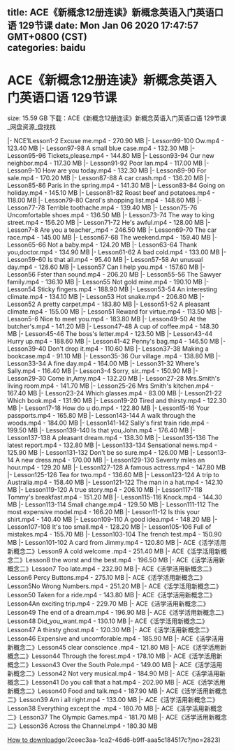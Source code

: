 
title: ACE《新概念12册连读》新概念英语入门英语口语  129节课
date: Mon Jan 06 2020 17:47:57 GMT+0800 (CST)    
categories: baidu
---

# ACE《新概念12册连读》新概念英语入门英语口语  129节课
size: 15.59 GB
 下载：ACE《新概念12册连读》新概念英语入门英语口语 129节课_网盘资源_盘找找
 
|- NCE1Lesson1-2 Excuse me.mp4 - 270.90 MB
|- Lesson99-100 Ow.mp4 - 123.40 MB
|- Lesson97-98 A small blue case.mp4 - 132.30 MB
|- Lesson95-96 Tickets,please.mp4 - 144.80 MB
|- Lesson93-94 Our new neighbor.mp4 - 117.30 MB
|- Lesson91-92 Poor Ian.mp4 - 117.00 MB
|- Lesson9-10 How are you today.mp4 - 132.30 MB
|- Lesson89-90 For sale.mp4 - 170.20 MB
|- Lesson87-88 A car crash.mp4 - 136.20 MB
|- Lesson85-86 Paris in the spring.mp4 - 141.30 MB
|- Lesson83-84 Going on holiday.mp4 - 145.10 MB
|- Lesson81-82 Roast beef and potatoes.mp4 - 118.00 MB
|- Lesson79-80 Carol's shopping list.mp4 - 148.60 MB
|- Lesson77-78 Terrible toothache.mp4 - 139.40 MB
|- Lesson75-76 Uncomfortable shoes.mp4 - 136.50 MB
|- Lesson73-74 The way to king street.mp4 - 156.20 MB
|- Lesson71-72 He's awful.mp4 - 128.00 MB
|- Lesson7-8 Are you a teacher_.mp4 - 246.50 MB
|- Lesson69-70 The car race.mp4 - 145.00 MB
|- Lesson67-68 The weekend.mp4 - 159.40 MB
|- Lesson65-66 Not a baby.mp4 - 124.20 MB
|- Lesson63-64 Thank you,doctor.mp4 - 134.90 MB
|- Lesson61-62 A bad cold.mp4 - 133.00 MB
|- Lesson59-60 Is that all.mp4 - 95.40 MB
|- Lesson57-58 An unusual day.mp4 - 128.60 MB
|- Lesson57 Can I help you.mp4 - 157.60 MB
|- Lesson56 Fster than sound.mp4 - 206.20 MB
|- Lesson55-56 The Sawyer family.mp4 - 136.10 MB
|- Lesson55 Not  gold mine.mp4 - 190.10 MB
|- Lesson54 Sticky fingers.mp4 - 188.90 MB
|- Lesson53-54 An interesting climate.mp4 - 134.10 MB
|- Lesson53 Hot snake.mp4 - 206.80 MB
|- Lesson52 A pretty carpet.mp4 - 183.80 MB
|- Lesson51-52 A pleasant climate.mp4 - 155.00 MB
|- Lesson51 Reward for virtue.mp4 - 113.50 MB
|- Lesson5-6 Nice to meet you.mp4 - 183.80 MB
|- Lesson49-50 At the butcher's.mp4 - 141.20 MB
|- Lesson47-48 A cup of coffee.mp4 - 148.30 MB
|- Lesson45-46 The boss's letter.mp4 - 123.50 MB
|- Lesson43-44 Hurry up.mp4 - 188.60 MB
|- Lesson41-42 Penny's bag.mp4 - 146.50 MB
|- Lesson39-40 Don't drop it.mp4 - 110.60 MB
|- Lesson37-38 Making a bookcase.mp4 - 91.10 MB
|- Lesson35-36 Our village .mp4 - 138.80 MB
|- Lesson33-34 A fine day.mp4 - 164.00 MB
|- Lesson31-32 Where's Sally.mp4 - 116.40 MB
|- Lesson3-4 Sorry, sir..mp4 - 150.90 MB
|- Lesson29-30 Come in,Amy.mp4 - 132.20 MB
|- Lesson27-28 Mrs.Smith's living room.mp4 - 141.70 MB
|- Lesson25-26 Mrs Smith's kitchen.mp4 - 167.40 MB
|- Lesson23-24 Which glasses.mp4 - 83.00 MB
|- Lesson21-22 Which book.mp4 - 131.90 MB
|- Lesson19-20 Tired and thirsty.mp4 - 122.30 MB
|- Lesson17-18 How do u do.mp4 - 122.80 MB
|- Lesson15-16 Your passports.mp4 - 165.80 MB
|- Lesson143-144 A walk through the woods.mp4 - 184.00 MB
|- Lesson141-142 Sally's first train ride.mp4 - 199.50 MB
|- Lesson139-140 Is that you,John.mp4 - 176.40 MB
|- Lesson137-138 A pleasant dream.mp4 - 138.30 MB
|- Lesson135-136 The latest report.mp4 - 132.80 MB
|- Lesson133-134 Sensational news.mp4 - 125.90 MB
|- Lesson131-132 Don't be so sure.mp4 - 126.00 MB
|- Lesson13-14 A new dress.mp4 - 170.00 MB
|- Lesson129-130 Seventy miles an hour.mp4 - 129.20 MB
|- Lesson127-128 A famous actress.mp4 - 147.80 MB
|- Lesson125-126 Tea for two.mp4 - 136.60 MB
|- Lesson123-124 A trip to Australia.mp4 - 158.40 MB
|- Lesson121-122 The man in a hat.mp4 - 142.10 MB
|- Lesson119-120 A true story.mp4 - 206.10 MB
|- Lesson117-118 Tommy's breakfast.mp4 - 151.20 MB
|- Lesson115-116 Knock.mp4 - 144.30 MB
|- Lesson113-114 Small change.mp4 - 129.50 MB
|- Lesson111-112 The most expensive model.mp4 - 166.20 MB
|- Lesson11-12 Is this your shirt.mp4 - 140.40 MB
|- Lesson109-110 A good idea.mp4 - 148.20 MB
|- Lesson107-108 It's too small.mp4 - 128.20 MB
|- Lesson105-106 Full of mistakes.mp4 - 155.70 MB
|- Lesson103-104 The french test.mp4 - 150.90 MB
|- Lesson101-102 A card from Jimmy.mp4 - 120.80 MB
|- ACE《活学活用新概念二》Lesson9 A cold welcome .mp4 - 251.40 MB
|- ACE《活学活用新概念二》Lesson8 the worst and the best.mp4 - 196.50 MB
|- ACE《活学活用新概念二》Lesson7 Too late.mp4 - 232.90 MB
|- ACE《活学活用新概念二》Lesson6 Percy Buttons.mp4 - 275.10 MB
|- ACE《活学活用新概念二》Lesson5No Wrong Numbers.mp4 - 251.20 MB
|- ACE《活学活用新概念二》Lesson50 Taken for a ride.mp4 - 143.80 MB
|- ACE《活学活用新概念二》Lesson4An exciting trip.mp4 - 229.70 MB
|- ACE《活学活用新概念二》Lesson49 The end of a dream.mp4 - 196.90 MB
|- ACE《活学活用新概念二》Lesson48 Did_you_want.mp4 - 130.10 MB
|- ACE《活学活用新概念二》Lesson47 A thirsty ghost.mp4 - 120.30 MB
|- ACE《活学活用新概念二》Lesson46 Expensive and uncomforable.mp4 - 185.90 MB
|- ACE《活学活用新概念二》Lesson45 clear conscience .mp4 - 121.80 MB
|- ACE《活学活用新概念二》Lesson44 Through the forest.mp4 - 178.10 MB
|- ACE《活学活用新概念二》Lesson43 Over the South Pole.mp4 - 149.00 MB
|- ACE《活学活用新概念二》Lesson42 Not very musical.mp4 - 184.90 MB
|- ACE《活学活用新概念二》Lesson41 Do you call that a hat.mp4 - 202.90 MB
|- ACE《活学活用新概念二》Lesson40 Food and talk.mp4 - 187.90 MB
|- ACE《活学活用新概念二》Lesson39 Am i all right.mp4 - 133.00 MB
|- ACE《活学活用新概念二》Lesson38 Everything except the .mp4 - 180.70 MB
|- ACE《活学活用新概念二》Lesson37 The Olympic Games.mp4 - 181.70 MB
|- ACE《活学活用新概念二》Lesson36 Across the Channel.mp4 - 180.30 MB

[How to download](https://bpcam.bemobtrk.com/go/2ceec3aa-1ca2-46d6-b9ff-aaa5c184517c?jno=2824)go/2ceec3aa-1ca2-46d6-b9ff-aaa5c184517c?jno=2823)